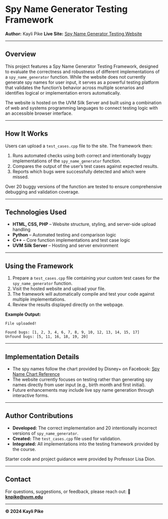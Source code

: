 # Spy Name Generator Testing Framework

**Author:** Kayli Pike
**Live Site:** [Spy Name Generator Testing Website](https://knpike.w3.uvm.edu/Testing-Website-knpike/test_cases.html)

---

## Overview

This project features a Spy Name Generator Testing Framework, designed to evaluate the correctness and robustness of different implementations of a `spy_name_generator` function.
While the website does not currently generate spy names for user input, it serves as a powerful testing platform that validates the function’s behavior across multiple scenarios and identifies logical or implementation errors automatically.

The website is hosted on the UVM Silk Server and built using a combination of web and systems programming languages to connect testing logic with an accessible browser interface.

---

## How It Works

Users can upload a `test_cases.cpp` file to the site. The framework then:

1. Runs automated checks using both correct and intentionally buggy implementations of the `spy_name_generator` function.
2. Compares the output of the user’s test cases against expected results.
3. Reports which bugs were successfully detected and which were missed.

Over 20 buggy versions of the function are tested to ensure comprehensive debugging and validation coverage.

---

## Technologies Used

* **HTML, CSS, PHP** – Website structure, styling, and server-side upload handling
* **Python** – Automated testing and comparison logic
* **C++** – Core function implementations and test case logic
* **UVM Silk Server** – Hosting and server environment

---

## Using the Framework

1. Prepare a `test_cases.cpp` file containing your custom test cases for the `spy_name_generator` function.
2. Visit the hosted website and upload your file.
3. The framework will automatically compile and test your code against multiple implementations.
4. Review the results displayed directly on the webpage.

**Example Output:**

```
File uploaded!

Found bugs: [1, 2, 3, 4, 6, 7, 8, 9, 10, 12, 13, 14, 15, 17]
Unfound bugs: [5, 11, 16, 18, 19, 20]
```

---

## Implementation Details

* The spy names follow the chart provided by Disney+ on Facebook:
  [Spy Name Chart Reference](https://www.facebook.com/DisneyPlusAU/posts/mighty-pigeon-here-reporting-for-dutywhats-your-spy-name-tell-us-belowspies-in-d/359877318704520/)
* The website currently focuses on testing rather than generating spy names directly from user input (e.g., birth month and first initial).
* Future enhancements may include live spy name generation through interactive forms.

---

## Author Contributions

* **Developed:** The correct implementation and 20 intentionally incorrect versions of `spy_name_generator`.
* **Created:** The `test_cases.cpp` file used for validation.
* **Integrated:** All implementations into the testing framework provided by the course.

Starter code and project guidance were provided by Professor Lisa Dion.

---

## Contact

For questions, suggestions, or feedback, please reach out:
📧 **[knpike@uvm.edu](mailto:knpike@uvm.edu)**

---

**© 2024 Kayli Pike**
